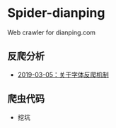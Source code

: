 # Spider-dianping
Web crawler for dianping.com

## 反爬分析

* [2019-03-05：关于字体反爬机制](https://github.com/LobbyBoy-Dray/Spider-dianping/blob/master/%E5%8F%8D%E7%88%AC%E5%88%86%E6%9E%90-2019-03-05/%E5%A4%A7%E4%BC%97%E7%82%B9%E8%AF%84%E7%9A%84%E6%9C%80%E6%96%B0%E5%8F%8D%E7%88%AC%E6%9C%BA%E5%88%B6%E5%88%86%E6%9E%90-2019-03-05.md)



## 爬虫代码

* 挖坑